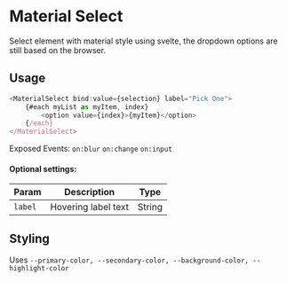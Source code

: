 # Material Select

Select element with material style using svelte, the dropdown options are still based on the browser.

## Usage

```javascript
<MaterialSelect bind:value={selection} label="Pick One">
    {#each myList as myItem, index}
        <option value={index}>{myItem}</option>
    {/each}
</MaterialSelect>
```

Exposed Events: `on:blur` `on:change` `on:input`

#### Optional settings:
Param | Description | Type
--- | --- | ---
`label` | Hovering label text | String

## Styling

Uses `--primary-color, --secondary-color, --background-color, --highlight-color`